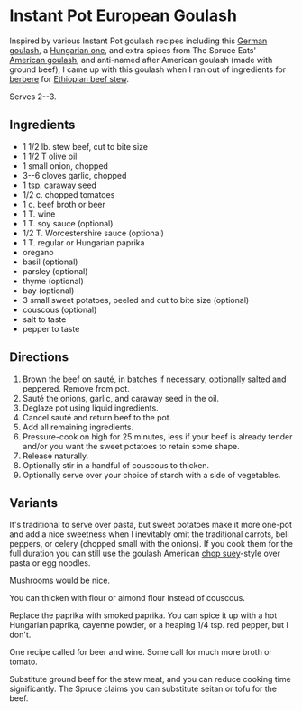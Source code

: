 # Instant Pot European Goulash

Inspired by various Instant Pot goulash recipes including this [German goulash](https://eatingrichly.com/german-goulash/), a [Hungarian one](https://recipesfromapantry.com/instant-pot-goulash/), and extra spices from The Spruce Eats' [American goulash](https://www.thespruceeats.com/instant-pot-goulash-5089119), and anti-named after American goulash (made with ground beef), I came up with this goulash when I ran out of ingredients for [berbere](../appetizers/berbere.md) for [Ethiopian beef stew](../meat/ipEthBeefStew.md).

Serves 2--3.

## Ingredients

* 1 1/2 lb. stew beef, cut to bite size
* 1 1/2 T olive oil
* 1 small onion, chopped
* 3--6 cloves garlic, chopped
* 1 tsp. caraway seed
* 1/2 c. chopped tomatoes
* 1 c. beef broth or beer
* 1 T. wine
* 1 T. soy sauce (optional)
* 1/2 T. Worcestershire sauce (optional)
* 1 T. regular or Hungarian paprika
* oregano
* basil (optional)
* parsley (optional)
* thyme (optional)
* bay (optional)
* 3 small sweet potatoes, peeled and cut to bite size (optional)
* couscous (optional)
* salt to taste
* pepper to taste

## Directions

1. Brown the beef on sauté, in batches if necessary, optionally salted and peppered.  Remove from pot.
2. Sauté the onions, garlic, and caraway seed in the oil.
3. Deglaze pot using liquid ingredients.
4. Cancel sauté and return beef to the pot.
5. Add all remaining ingredients.
6. Pressure-cook on high for 25 minutes, less if your beef is already tender and/or you want the sweet potatoes to retain some shape.
7. Release naturally.
8. Optionally stir in a handful of couscous to thicken.
9. Optionally serve over your choice of starch with a side of vegetables.

## Variants

It's traditional to serve over pasta, but sweet potatoes make it more one-pot and add a nice sweetness when I inevitably omit the traditional carrots, bell peppers, or celery (chopped small with the onions).  If you cook them for the full duration you can still use the goulash American [chop suey](../pasta/chopsuey.md)-style over pasta or egg noodles.

Mushrooms would be nice.

You can thicken with flour or almond flour instead of couscous.

Replace the paprika with smoked paprika.  You can spice it up with a hot Hungarian paprika, cayenne powder, or a heaping 1/4 tsp. red pepper, but I don't.

One recipe called for beer and wine.  Some call for much more broth or tomato.

Substitute ground beef for the stew meat, and you can reduce cooking time significantly.  The Spruce claims you can substitute seitan or tofu for the beef.
